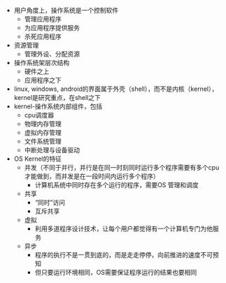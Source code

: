 * 用户角度上，操作系统是一个控制软件
    * 管理应用程序
    * 为应用程序提供服务
    * 杀死应用程序
* 资源管理
    * 管理外设、分配资源
* 操作系统架层次结构
    * 硬件之上
    * 应用程序之下
* linux, windows, android的界面属于外壳（shell），而不是内核（kernel），kernel是研究重点，在shell之下
* kernel-操作系统内部组件，包括
    * cpu调度器
    * 物理内存管理
    * 虚拟内存管理
    * 文件系统管理
    * 中断处理与设备驱动
* OS Kernel的特征
    * 并发（不同于并行，并行是在同一时刻同时运行多个程序需要有多个cpu才能做到，而并发是在一段时间内运行多个程序）
        * 计算机系统中同时存在多个运行的程序，需要OS
    管理和调度
    * 共享
        * “同时”访问
        * 互斥共享
    * 虚拟
        * 利用多道程序设计技术，让每个用户都觉得有一个计算机专门为他服务
    * 异步
        * 程序的执行不是一贯到底的，而是走走停停，向前推进的速度不可预知
        * 但只要运行环境相同，OS需要保证程序运行的结果也要相同